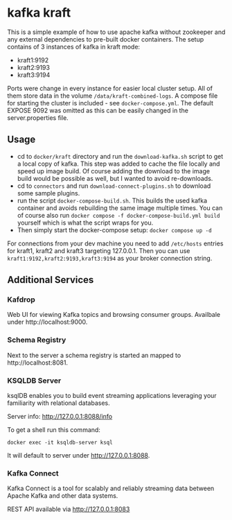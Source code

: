 # kafka kraft

This is a simple example of how to use apache kafka without zookeeper and any external dependencies to pre-built docker
containers. The setup contains of 3 instances of kafka in kraft mode:

- kraft1:9192
- kraft2:9193
- kraft3:9194

Ports were change in every instance for easier local cluster setup. All of them store data in the
volume `/data/kraft-combined-logs`. A compose file for starting the cluster is included - see `docker-compose.yml`.
The default EXPOSE 9092 was omitted as this can be easily changed in the server.properties file.

## Usage

* cd to `docker/kraft` directory and run the `download-kafka.sh` script to get a local copy of kafka. This step was
  added to cache the file locally and speed up image build. Of course adding the download to the image build would be
  possible as well, but I wanted to avoid re-downloads.
* cd to `connectors` and run `download-connect-plugins.sh` to download some sample plugins.
* run the script `docker-compose-build.sh`. This builds the used kafka container and avoids rebuilding the same image
  multiple times. You can of course also run `docker compose -f docker-compose-build.yml build` yourself which is what
  the script wraps for you.
* Then simply start the docker-compose setup: `docker compose up -d`

For connections from your dev machine you need to add `/etc/hosts` entries for kraft1, kraft2 and kraft3 targeting
127.0.0.1. Then you can use `kraft1:9192,kraft2:9193,kraft3:9194` as your broker connection string.

## Additional Services

### Kafdrop

Web UI for viewing Kafka topics and browsing consumer groups. Availbale under http://localhost:9000.

### Schema Registry

Next to the server a schema registry is started an mapped to http://localhost:8081.

### KSQLDB Server

ksqlDB enables you to build event streaming applications leveraging your familiarity with relational databases.

Server info: http://127.0.0.1:8088/info

To get a shell run this command:

```shell
docker exec -it ksqldb-server ksql
```

It will default to server under http://127.0.0.1:8088.

### Kafka Connect

Kafka Connect is a tool for scalably and reliably streaming data between Apache Kafka and other data systems.

REST API available via http://127.0.0.1:8083